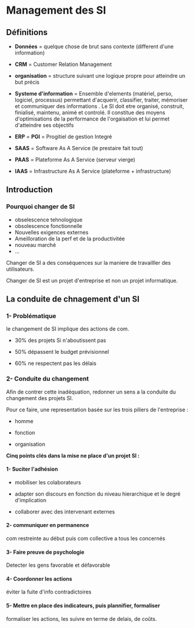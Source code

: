 # Management des SI

## Définitions

- **Données** = quelque chose de brut sans contexte (different d'une information)

- **CRM** = Customer Relation Management

- **organisation** = structure suivant une logique propre pour atteindre un but précis

- **Systeme d'information** = Ensemble d'elements (matériel, perso, logiciel, processus) permettant d'acquerir, classifier, traiter, mémoriser et communiquer des informations . Le SI doit etre organisé, construit, finialisé, maintenu, animé et controlé. Il constitue des moyens d'optimisations de la performance de l'orgaisation et lui permet d'atteindre ses objectifs

- **ERP** = **PGI** = Progitiel de gestion Integré

- **SAAS** = Software As A Service (le prestaire fait tout)

- **PAAS** = Plateforme As A Service (serveur vierge)

- **IAAS** = Infrastructure As A Service (plateforme + infrastructure)

## Introduction

### Pourquoi changer de SI

- obselescence tehnologique
- obsolescence fonctionnelle
- Nouvelles exigences externes
- Ameilloration de la perf et de la productivitée
- nouveau marché
- ...

Changer de SI a des conséquences sur la maniere de travailller des utilisateurs.

Changer de SI est un projet d'entreprise et non un projet informatique.

## La conduite de chnagement d'un SI

### 1- Problématique

le changement de SI implique des actions de com.

- 30% des projets Si n'aboutissent pas

- 50% dépassent le budget prévisionnel

- 60% ne respectent pas les délais

### 2- Conduite du changement

Afin de contrer cette inadéquation, redonner un sens a la conduite du changement des projets SI.

Pour ce faire, une representation basée sur les trois piliers de l'entreprise :

- homme 

- fonction

- organisation

**Cinq points clés dans la mise ne place d'un projet SI :**

#### 1- Suciter l'adhésion

- mobiliser les colaborateurs

- adapter son discours en fonction du niveau hierarchique et le degré d'implication

- collaborer avec des intervenant externes

#### 2- communiquer en permanence

com restreinte au début puis com collective a tous les concernés

#### 3- Faire preuve de psychologie

Detecter les gens favorable et défavorable

#### 4- Coordonner les actions

éviter la fuite d'info contradictoires

#### 5- Mettre en place des indicateurs, puis plannifier, formaliser

formaliser les actions, les suivre en terme de delais, de coûts.




